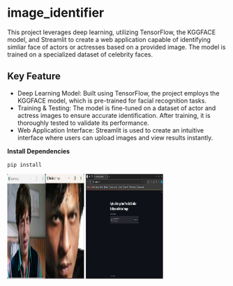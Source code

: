 # image_identifier

This project leverages deep learning, utilizing TensorFlow, the KGGFACE model, and Streamlit to create a web application capable of identifying simliar face of actors or actresses based on a provided image. The model is trained on a specialized dataset of celebrity faces.

## Key Feature
- Deep Learning Model: Built using TensorFlow, the project employs the KGGFACE model, which is pre-trained for facial recognition tasks.
- Training & Testing: The model is fine-tuned on a dataset of actor and actress images to ensure accurate identification. After training, it is thoroughly tested to validate its performance.
- Web Application Interface: Streamlit is used to create an intuitive interface where users can upload images and view results instantly.



**Install Dependencies**
```
pip install
```

<img src="image/image1.png" alt="Image" width="35%" height="240" style="display;">
<img src="image/web.png" alt="Image" width="35%" height="240" style="display;">




